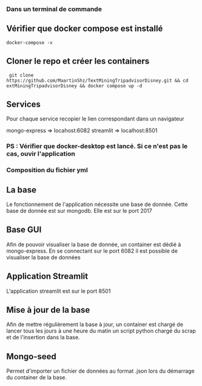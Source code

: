 ### Dans un terminal de commande

## Vérifier que docker compose est installé

<pre><code>docker-compose -v</code></pre>

## Cloner le repo et créer les containers

<pre><code> git clone https://github.com/MaartinShz/TextMiningTripadvisorDisney.git && cd extMiningTripadvisorDisney && docker compose up -d</code></pre>

## Services
<p>Pour chaque service recopier le lien correspondant dans un navigateur</p>
<p>mongo-express => locahost:6082
   streamlit => localhost:8501</p>
   
   
### PS : Vérifier que docker-desktop est lancé. Si ce n'est pas le cas, ouvir l'application


### Composition du fichier yml

## La base
<p> Le fonctionnement de l'application nécessite une base de donnée. Cette base de donnée est sur mongodb. Elle est sur le port 2017</p>

## Base GUI
<p> Afin de pouvoir visualiser la base de donnée, un container est dédié à mongo-express. En se connectant sur le port 6082 il est possible de visualiser la base de données</p>

## Application Streamlit
<p> L'application streamlit est sur le port 8501</p>

## Mise à jour de la base
<p>Afin de mettre régulièrement la base à jour, un container est chargé de lancer tous les jours à une heure du matin un script python chargé du scrap et de l'insertion dans la base.</p>

## Mongo-seed
<p>Permet d'importer un fichier de données au format .json lors du démarrage du container de la base.
